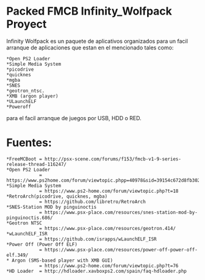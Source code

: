 # Packed FMCB Infinity_Wolfpack Proyect

Infinity Wolfpack es un paquete de aplicativos organizados para un facil arranque de aplicaciones que estan en el mencionado tales como:

    *Open PS2 Loader
    *Simple Media System
    *picodrive
    *quicknes
    *mgba
    *SNES
    *geotron_ntsc.
    *XMB (argon player)
    *ULaunchELF
    *Poweroff
    

para el facil arranque de juegos por USB, HDD o RED.

# Fuentes: 
    
    *FreeMCBoot = http://psx-scene.com/forums/f153/fmcb-v1-9-series-release-thread-116247/
    *Open PS2 Loader  
                = https://www.ps2home.com/forum/viewtopic.phpp=40978&sid=39154c672d8fb302b8838a1ce27fc786#p40978
    *Simple Media System
                = https://www.ps2-home.com/forum/viewtopic.php?t=18
    *RetroArch(picodrive, quicknes, mgba) 
                = https://github.com/libretro/RetroArch
    *SNES-Station MOD by pinguinoctis
                = https://www.psx-place.com/resources/snes-station-mod-by-pinguinoctis.686/
    *Geotron NTSC
                = https://www.psx-place.com/resources/geotron.414/
    *wLaunchELF_ISR
                = https://github.com/israpps/wLaunchELF_ISR
    *Power Off (Power Off ELF) 
                = https://www.psx-place.com/resources/power-off-power-off-elf.349/
    * Argon (SMS-based player with XMB GUI)
                = https://www.ps2-home.com/forum/viewtopic.php?t=76
    *HD Loader  = http://hdloader.xavboxps2.com/spain/faq-hdloader.php
    
    
   
   
